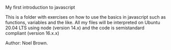 My first introduction to javascript

This is a folder with exercises on how to use the basics in javascript such as functions, variables and the like. All my files will be interpreted on Ubuntu 20.04 LTS using node (version 14.x) and the code is semistandard compliant (version 16.x.x)

Author: 
Noel Brown.
